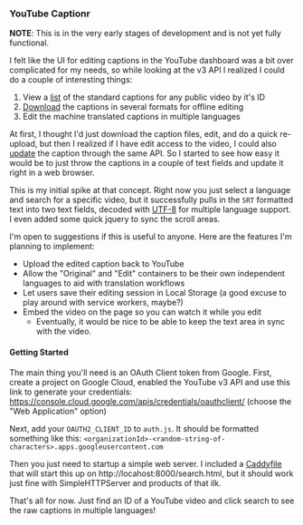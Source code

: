 ### YouTube Captionr

**NOTE**: This is in the very early stages of development and is not yet fully functional. 

I felt like the UI for editing captions in the YouTube dashboard was a bit over complicated for my needs, so while looking at the v3 API I realized I could do a couple of interesting things:

1. View a [list](https://developers.google.com/apis-explorer/#search/youtube.captions.list/) of the standard captions for any public video by it's ID
2. [Download](https://developers.google.com/apis-explorer/#search/youtube.captions.download/m/youtube/v3/youtube.captions.download) the captions in several formats for offline editing
3. Edit the machine translated captions in multiple languages

At first, I thought I'd just download the caption files, edit, and do a quick re-upload, but then I realized if I have edit access to the video, I could also [update](https://developers.google.com/apis-explorer/#search/youtube.captions.update/m/youtube/v3/youtube.captions.update) the caption through the same API. So I started to see how easy it would be to just throw the captions in a couple of text fields and update it right in a web browser.

This is my initial spike at that concept. Right now you just select a language and search for a specific video, but it successfully pulls in the `SRT` formatted text into two text fields, decoded with [UTF-8](https://www.npmjs.com/package/utf8) for multiple language support. I even added some quick jquery to sync the scroll areas.

I'm open to suggestions if this is useful to anyone. Here are the features I'm planning to implement:
- Upload the edited caption back to YouTube
- Allow the "Original" and "Edit" containers to be their own independent languages to aid with translation workflows
- Let users save their editing session in Local Storage (a good excuse to play around with service workers, maybe?)
- Embed the video on the page so you can watch it while you edit
  - Eventually, it would be nice to be able to keep the text area in sync with the video.

#### Getting Started
The main thing you'll need is an OAuth Client token from Google. First, create a project on Google Cloud, enabled the YouTube v3 API and use this link to generate your credentials:
https://console.cloud.google.com/apis/credentials/oauthclient/ (choose the "Web Application" option)

Next, add your `OAUTH2_CLIENT_ID` to `auth.js`. It should be formatted something like this:
`<organizationId>-<random-string-of-characters>.apps.googleusercontent.com`

Then you just need to startup a simple web server. I included a [Caddyfile](https://github.com/mholt/caddy) that will start this up on http://locahost:8000/search.html, but it should work just fine with SimpleHTTPServer and products of that ilk.

That's all for now. Just find an ID of a YouTube video and click search to see the raw captions in multiple languages!
